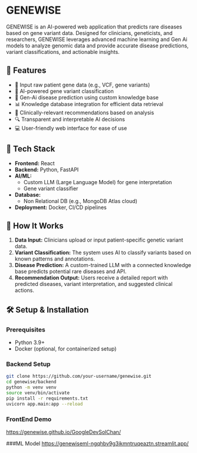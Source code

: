 # GENEWISE

GENEWISE is an AI-powered web application that predicts rare diseases based on gene variant data. Designed for clinicians, geneticists, and researchers, GENEWISE leverages advanced machine learning and Gen Ai models to analyze genomic data and provide accurate disease predictions, variant classifications, and actionable insights.

## 🚀 Features

- 🧬 Input raw patient gene data (e.g., VCF, gene variants)
- 🤖 AI-powered gene variant classification
- 🧠 Gen-Ai disease prediction using custom knowledge base
- 📊 Knowledge database integration for efficient data retrieval
- 🧾 Clinically-relevant recommendations based on analysis
- 🔍 Transparent and interpretable AI decisions
- 💻 User-friendly web interface for ease of use

## 🧩 Tech Stack

- **Frontend:** React
- **Backend:** Python, FastAPI
- **AI/ML:** 
  - Custom LLM (Large Language Model) for gene interpretation
  - Gene variant classifier
- **Database:** 
  - Non Relational DB (e.g., MongoDB Atlas cloud)
- **Deployment:** Docker, CI/CD pipelines

## 🧪 How It Works

1. **Data Input:** Clinicians upload or input patient-specific genetic variant data.
2. **Variant Classification:** The system uses AI to classify variants based on known patterns and annotations.
3. **Disease Prediction:** A custom-trained LLM with a connected knowledge base predicts potential rare diseases and API.
4. **Recommendation Output:** Users receive a detailed report with predicted diseases, variant interpretation, and suggested clinical actions.

## 🛠️ Setup & Installation

### Prerequisites

- Python 3.9+
- Docker (optional, for containerized setup)

### Backend Setup

```bash
git clone https://github.com/your-username/genewise.git
cd genewise/backend
python -m venv venv
source venv/bin/activate
pip install -r requirements.txt
uvicorn app.main:app --reload
```

### FrontEnd Demo
https://genewise.github.io/GoogleDevSolChan/

###ML Model
https://genewiseml-ngqhbv9g3ikmntruqeaztn.streamlit.app/
